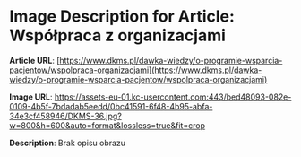 # Image Description for Article: Współpraca z organizacjami
**Article URL**: [https://www.dkms.pl/dawka-wiedzy/o-programie-wsparcia-pacjentow/wspolpraca-organizacjami](https://www.dkms.pl/dawka-wiedzy/o-programie-wsparcia-pacjentow/wspolpraca-organizacjami)

**Image URL**: https://assets-eu-01.kc-usercontent.com:443/bed48093-082e-0109-4b5f-7bdadab5eedd/0bc41591-6f48-4b95-abfa-34e3cf458946/DKMS-36.jpg?w=800&h=600&auto=format&lossless=true&fit=crop

**Description**: Brak opisu obrazu
